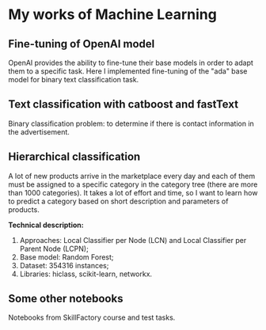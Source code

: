 # My works of Machine Learning

## Fine-tuning of OpenAI model
OpenAI provides the ability to fine-tune their base models in order to adapt them to a specific task. Here I implemented fine-tuning of the "ada" base model for binary text classification task.

## Text classification with catboost and fastText
Binary classification problem: to determine if there is contact information in the advertisement.

## Hierarchical classification
A lot of new products arrive in the marketplace every day and each of them must be assigned to a specific category in the category tree (there are more than 1000 categories). It takes a lot of effort and time, so I want to learn how to predict a category based on short description and parameters of products.

**Technical description:**
1. Approaches: Local Classifier per Node (LCN) and Local Classifier per Parent Node (LCPN);
2. Base model: Random Forest;
3. Dataset: 354316 instances;
4. Libraries: hiclass, scikit-learn, networkx.

## Some other notebooks
Notebooks from SkillFactory course and test tasks.
